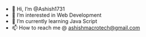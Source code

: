 - 👋 Hi, I’m @Ashish1731
- 👀 I’m interested in Web Development
- 🌱 I’m currently learning Java Script
- 📫 How to reach me @ ashishmacrotech@gmail.com

<!---
Ashish1731/Ashish1731 is a ✨ special ✨ repository because its `README.md` (this file) appears on your GitHub profile.
You can click the Preview link to take a look at your changes.
--->
